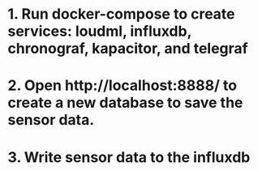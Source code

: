 # 1. Run docker-compose to create services: loudml, influxdb, chronograf, kapacitor, and telegraf


# 2. Open http://localhost:8888/ to create a new database to save the sensor data.


# 3. Write sensor data to the influxdb